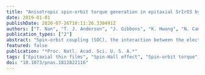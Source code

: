 ```yaml
---
title: "Anisotropic spin-orbit torque generation in epitaxial SrIrO3 by symmetry design"
date: 2019-01-01
publishDate: 2020-07-26T10:11:26.330491Z
authors: ["T. Nan", "T. J. Anderson", "J. Gibbons", "K. Hwang", "N. Campbell", "H. Zhou", "Y. Q. Dong", "G. Y. Kim", "D. F. Shao", "T. R. Paudel", "N. Reynolds", "X. J. Wang", "N. X. Sun", "E. Y. Tsymbal", "S. Y. Choi", "M. S. Rzchowski", "Yong Baek Kim", "D. C. Ralph", "C. B. Eom"]
publication_types: ["2"]
abstract: "Spin-orbit coupling (SOC), the interaction between the electron spin and the orbital angular momentum, can unlock rich phenomena at interfaces, in particular interconverting spin and charge currents. Conventional heavy metals have been extensively explored due to their strong SOC of conduction electrons. However, spin-orbit effects in classes of materials such as epitaxial 5d-electron transition-metal complex oxides, which also host strong SOC, remain largely unreported. In addition to strong SOC, these complex oxides can also provide the additional tuning knob of epitaxy to control the electronic structure and the engineering of spin-to-charge conversion by crystalline symmetry. Here, we demonstrate room-temperature generation of spin-orbit torque on a ferromagnet with extremely high efficiency via the spin-Hall effect in epitaxial metastable perovskite SrIrO3. We first predict a large intrinsic spin-Hall conductivity in orthorhombic bulk SrIrO3 arising from the Berry curvature in the electronic band structure. By manipulating the intricate interplay between SOC and crystalline symmetry, we control the spin-Hall torque ratio by engineering the tilt of the corner-sharing oxygen octahedra in perovskite SrIrO3 through epitaxial strain. This allows the presence of an anisotropic spin-Hall effect due to a characteristic structural anisotropy in SrIrO3 with orthorhombic symmetry. Our experimental findings demonstrate the heteroepitaxial symmetry design approach to engineer spin-orbit effects. We therefore anticipate that these epitaxial 5d transition-metal oxide thin films can be an ideal building block for low-power spintronics."
featured: false
publication: "*Proc. Natl. Acad. Sci. U. S. A.*"
tags: ["Epitaxial thin films", "Spin-Hall effect", "Spin-orbit torque", "SrIrO3"]
doi: "10.1073/pnas.1812822116"
---
```



